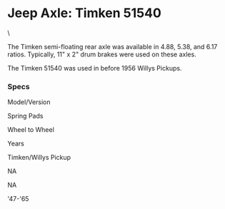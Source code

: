 # Jeep Axle: Timken 51540

\

The Timken semi-floating rear axle was available in 4.88, 5.38, and 6.17 ratios. Typically, 11\" x 2\" drum brakes were used on these axles.

The Timken 51540 was used in before 1956 Willys Pickups.

### Specs

Model/Version

Spring Pads

Wheel to Wheel

Years

Timken/Willys Pickup

NA

NA

\'47-\'65
